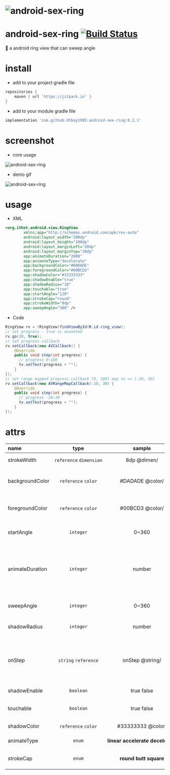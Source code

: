 # ![android-sex-ring](art/logo.png)

# android-sex-ring [![Build Status](https://travis-ci.org/dtboy1995/android-sex-ring.svg?branch=master)](https://travis-ci.org/dtboy1995/android-sex-ring)
:jack_o_lantern:  a android ring view that can sweep angle

# install
- add to your project gradle file

```gradle
repositories {
    maven { url 'https://jitpack.io' }
}
```
- add to your module gradle file

```gradle
implementation 'com.github.dtboy1995:android-sex-ring:0.2.1'
```

# screenshot

- core usage

![android-sex-ring](art/desc.jpg)

- demo gif

![android-sex-ring](art/screenshot.gif)

# usage
- XML

```xml
<org.ithot.android.view.RingView
        xmlns:app="http://schemas.android.com/apk/res-auto"
        android:layout_width="200dp"
        android:layout_height="200dp"
        android:layout_marginLeft="20dp"
        android:layout_marginTop="20dp"
        app:animateDuration="2000"
        app:animateType="decelerate"
        app:backgroundColor="#DADADE"
        app:foregroundColor="#00BCD3"
        app:shadowColor="#33333333"
        app:shadowEnable="true"
        app:shadowRadius="10"
        app:touchable="true"
        app:startAngle="120"
        app:strokeCap="round"
        app:strokeWidth="8dp"
        app:sweepAngle="300" />
```
- Code

```java
RingView rv = (RingView)findViewById(R.id.ring_view);
// set progress - true is animated
rv.go(20, true);
// set progress callback
rv.setCallback(new AVCallback() {
    @Override
    public void step(int progress) {
      // progress 0~100
      tv.setText(progress + "");
    }
});
// set range mapped progress callback [0, 100] map to => [-20, 30]
rv.setCallback(new AVRangeMapCallback(-20, 30) {
    @Override
    public void step(int progress) {
      // progress -20~30
      tv.setText(progress + "");
    }
});
```

# attrs

name | type | sample |description
:- | :-: | :-: | :-
strokeWidth | `reference`&nbsp;`dimension` | 8dp&nbsp;@dimen/ | the ring width
backgroundColor | `reference`&nbsp;`color` | #DADADE&nbsp;@color/ | the background color of the ring
foregroundColor | `reference`&nbsp;`color` | #00BCD3&nbsp;@color/ | the foreground color of the ring
startAngle | `integer` | 0~360 | the start angle of the ring
animateDuration | `integer` | number | the duration of the animation as the circle changes its progress
sweepAngle | `integer` | 0~360 | the sweep angle of the ring
shadowRadius | `integer` | number | the shadow radius of the ring
onStep | `string`&nbsp;`reference` | onStep&nbsp;@string/ | if not setCallback then you can config onStep (see example)
shadowEnable | `boolean` | true&nbsp;false | shadow enabled
touchable | `boolean` | true&nbsp;false | enable touch control
shadowColor | `reference`&nbsp;`color` | #33333333&nbsp;@color/ | the color of shadow
animateType | `enum` | **linear**&nbsp;**accelerate**&nbsp;**decelerate** | animation interceptor
strokeCap | `enum` | **round**&nbsp;**butt**&nbsp;**square** | paint cap ● round  ▎butt ■ square
